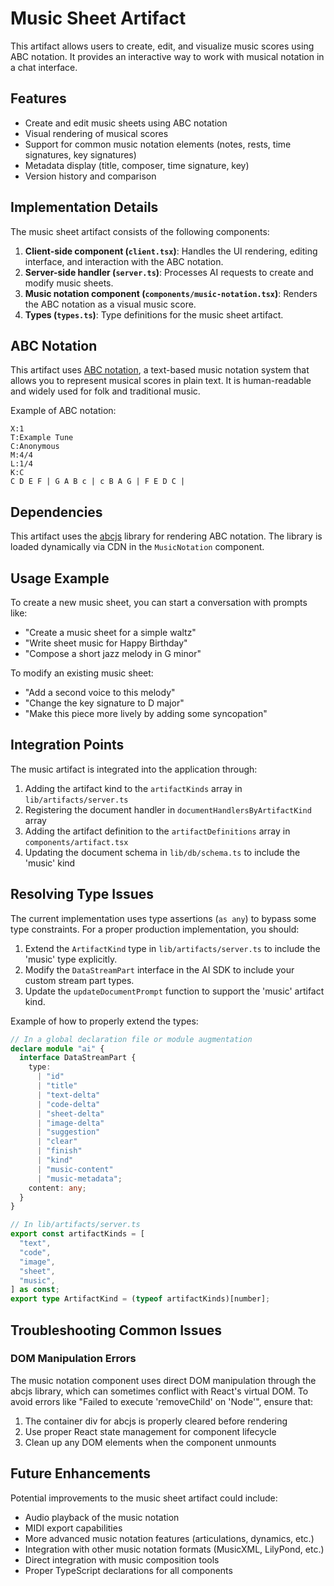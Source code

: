 # Music Sheet Artifact

This artifact allows users to create, edit, and visualize music scores using ABC notation. It provides an interactive way to work with musical notation in a chat interface.

## Features

- Create and edit music sheets using ABC notation
- Visual rendering of musical scores
- Support for common music notation elements (notes, rests, time signatures, key signatures)
- Metadata display (title, composer, time signature, key)
- Version history and comparison

## Implementation Details

The music sheet artifact consists of the following components:

1. **Client-side component (`client.tsx`)**: Handles the UI rendering, editing interface, and interaction with the ABC notation.
2. **Server-side handler (`server.ts`)**: Processes AI requests to create and modify music sheets.
3. **Music notation component (`components/music-notation.tsx`)**: Renders the ABC notation as a visual music score.
4. **Types (`types.ts`)**: Type definitions for the music sheet artifact.

## ABC Notation

This artifact uses [ABC notation](https://abcnotation.com/), a text-based music notation system that allows you to represent musical scores in plain text. It is human-readable and widely used for folk and traditional music.

Example of ABC notation:

```
X:1
T:Example Tune
C:Anonymous
M:4/4
L:1/4
K:C
C D E F | G A B c | c B A G | F E D C |
```

## Dependencies

This artifact uses the [abcjs](https://www.abcjs.net/) library for rendering ABC notation. The library is loaded dynamically via CDN in the `MusicNotation` component.

## Usage Example

To create a new music sheet, you can start a conversation with prompts like:

- "Create a music sheet for a simple waltz"
- "Write sheet music for Happy Birthday"
- "Compose a short jazz melody in G minor"

To modify an existing music sheet:

- "Add a second voice to this melody"
- "Change the key signature to D major"
- "Make this piece more lively by adding some syncopation"

## Integration Points

The music artifact is integrated into the application through:

1. Adding the artifact kind to the `artifactKinds` array in `lib/artifacts/server.ts`
2. Registering the document handler in `documentHandlersByArtifactKind` array
3. Adding the artifact definition to the `artifactDefinitions` array in `components/artifact.tsx`
4. Updating the document schema in `lib/db/schema.ts` to include the 'music' kind

## Resolving Type Issues

The current implementation uses type assertions (`as any`) to bypass some type constraints. For a proper production implementation, you should:

1. Extend the `ArtifactKind` type in `lib/artifacts/server.ts` to include the 'music' type explicitly.
2. Modify the `DataStreamPart` interface in the AI SDK to include your custom stream part types.
3. Update the `updateDocumentPrompt` function to support the 'music' artifact kind.

Example of how to properly extend the types:

```typescript
// In a global declaration file or module augmentation
declare module "ai" {
  interface DataStreamPart {
    type:
      | "id"
      | "title"
      | "text-delta"
      | "code-delta"
      | "sheet-delta"
      | "image-delta"
      | "suggestion"
      | "clear"
      | "finish"
      | "kind"
      | "music-content"
      | "music-metadata";
    content: any;
  }
}

// In lib/artifacts/server.ts
export const artifactKinds = [
  "text",
  "code",
  "image",
  "sheet",
  "music",
] as const;
export type ArtifactKind = (typeof artifactKinds)[number];
```

## Troubleshooting Common Issues

### DOM Manipulation Errors

The music notation component uses direct DOM manipulation through the abcjs library, which can sometimes conflict with React's virtual DOM. To avoid errors like "Failed to execute 'removeChild' on 'Node'", ensure that:

1. The container div for abcjs is properly cleared before rendering
2. Use proper React state management for component lifecycle
3. Clean up any DOM elements when the component unmounts

## Future Enhancements

Potential improvements to the music sheet artifact could include:

- Audio playback of the music notation
- MIDI export capabilities
- More advanced music notation features (articulations, dynamics, etc.)
- Integration with other music notation formats (MusicXML, LilyPond, etc.)
- Direct integration with music composition tools
- Proper TypeScript declarations for all components
